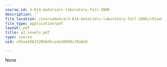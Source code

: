 ```yaml
---
course_id: 3-014-materials-laboratory-fall-2006
description: ''
file_location: /coursemedia/3-014-materials-laboratory-fall-2006/c01aa5862520b6d5ca4a38998c28a8e8_a1_levels.pdf
file_type: application/pdf
layout: pdf
title: a1_levels.pdf
type: course
uid: c01aa5862520b6d5ca4a38998c28a8e8

---
```

None